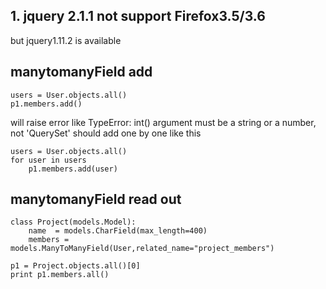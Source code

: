 ## 1. jquery 2.1.1 not support Firefox3.5/3.6
  but jquery1.11.2 is available

## manytomanyField add

```
users = User.objects.all()
p1.members.add()
```
will raise error like TypeError: int() argument must be a string or a number, not 'QuerySet'
should add one by one like this

```
users = User.objects.all()
for user in users
    p1.members.add(user)
```

##  manytomanyField  read out
```
class Project(models.Model):
    name  = models.CharField(max_length=400)
    members = models.ManyToManyField(User,related_name="project_members")

p1 = Project.objects.all()[0]
print p1.members.all()
```
